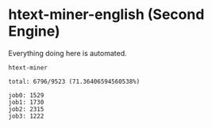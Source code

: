 # htext-miner-english (Second Engine)

Everything doing here is automated.

```
htext-miner

total: 6796/9523 (71.36406594560538%)

job0: 1529
job1: 1730
job2: 2315
job3: 1222
```